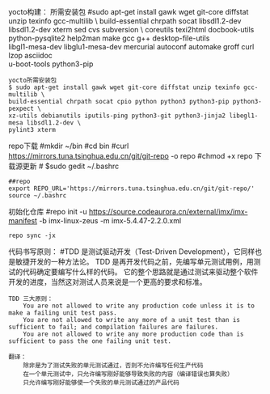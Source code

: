 ﻿

   yocto构建：
   所需安装包
    #sudo apt-get install gawk wget git-core diffstat unzip texinfo gcc-multilib \ 
    build-essential  chrpath socat libsdl1.2-dev libsdl1.2-dev xterm sed cvs subversion \ 
    coreutils texi2html  docbook-utils python-pysqlite2 help2man make gcc g++ desktop-file-utils \
    libgl1-mesa-dev libglu1-mesa-dev mercurial autoconf automake groff curl lzop asciidoc \
    u-boot-tools python3-pip
    
    yocto所需安装包
    $ sudo apt-get install gawk wget git-core diffstat unzip texinfo gcc-multilib \
    build-essential chrpath socat cpio python python3 python3-pip python3-pexpect \
    xz-utils debianutils iputils-ping python3-git python3-jinja2 libegl1-mesa libsdl1.2-dev \
    pylint3 xterm
    
    
repo下载
    #mkdir ~/bin
    #cd bin
    #curl https://mirrors.tuna.tsinghua.edu.cn/git/git-repo -o repo
    #chmod +x repo
下载源更新
	# $sudo gedit ~/.bashrc
    
    ##repo
    export REPO_URL='https://mirrors.tuna.tsinghua.edu.cn/git/git-repo/'
    source ~/.bashrc
    
初始化仓库
    #repo init -u https://source.codeaurora.cn/external/imx/imx-manifest -b imx-linux-zeus -m imx-5.4.47-2.2.0.xml
    
    repo sync -jx
    
代码书写原则：
    #TDD 是测试驱动开发（Test-Driven Development），它同样也是敏捷开发的一种方法论。
    TDD 是再开发代码之前，先编写单元测试用例，用测试的代码确定要编写什么样的代码。
    它的整个思路就是通过测试来驱动整个软件开发的进度，当然这对测试人员来说是一个更高的要求和标准。

    TDD 三大原则：
        You are not allowed to write any production code unless it is to make a failing unit test pass.
        You are not allowed to write any more of a unit test than is sufficient to fail; and compilation failures are failures.
        You are not allowed to write any more production code than is sufficient to pass the one failing unit test.

    翻译：
        除非是为了测试失败的单元测试通过，否则不允许编写任何生产代码
        在一个单元测试中，只允许编写刚好能够导致失败的内容（编译错误也算失败）
        只允许编写刚好能够使一个失败的单元测试通过的产品代码
